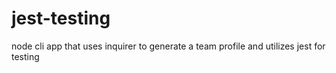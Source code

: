 # jest-testing
node cli app that uses inquirer to generate a team profile and utilizes jest for testing

